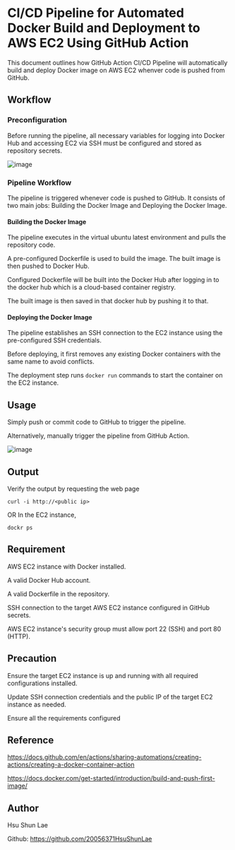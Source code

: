 # CI/CD Pipeline for Automated Docker Build and Deployment to AWS EC2 Using GitHub Action

This document outlines how GitHub Action CI/CD Pipeline will automatically build and deploy Docker image on AWS EC2 whenver code is pushed from GitHub.

## Workflow 

### Preconfiguration

Before running the pipeline, all necessary variables for logging into Docker Hub and accessing EC2 via SSH must be configured and stored as repository secrets.

![image](https://github.com/user-attachments/assets/bd5043e4-b475-43cd-a131-aa6b5738fdc9)

### Pipeline Workflow

The pipeline is triggered whenever code is pushed to GitHub. It consists of two main jobs: Building the Docker Image and Deploying the Docker Image.

#### Building the Docker Image

The pipeline executes in the virtual ubuntu latest environment and pulls the repository code.

A pre-configured Dockerfile is used to build the image. The built image is then pushed to Docker Hub.

Configured Dockerfile will be built into the Docker Hub after logging in to the docker hub which is a cloud-based container registry.

The built image is then saved in that docker hub by pushing it to that.

#### Deploying the Docker Image

The pipeline establishes an SSH connection to the EC2 instance using the pre-configured SSH credentials.

Before deploying, it first removes any existing Docker containers with the same name to avoid conflicts.

The deployment step runs `docker run` commands to start the container on the EC2 instance.

## Usage

Simply push or commit code to GitHub to trigger the pipeline.

Alternatively, manually trigger the pipeline from GitHub Action.

![image](https://github.com/user-attachments/assets/8569ed49-8365-4aad-bab9-1308bbccd1c2)

## Output

Verify the output by requesting the web page

```
curl -i http://<public ip>
```
OR
In the EC2 instance,
```
dockr ps
```

## Requirement

AWS EC2 instance with Docker installed.

A valid Docker Hub account.

A valid Dockerfile in the repository.

SSH connection to the target AWS EC2 instance configured in GitHub secrets.

AWS EC2 instance's security group must allow port 22 (SSH) and port 80 (HTTP).

## Precaution

Ensure the target EC2 instance is up and running with all required configurations installed.

Update SSH connection credentials and the public IP of the target EC2 instance as needed.

Ensure all the requirements configured

## Reference

https://docs.github.com/en/actions/sharing-automations/creating-actions/creating-a-docker-container-action

https://docs.docker.com/get-started/introduction/build-and-push-first-image/

## Author

Hsu Shun Lae

Github: https://github.com/20056371HsuShunLae
